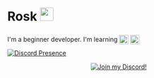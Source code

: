 # Rosk <img src="https://raw.githubusercontent.com/MartinHeinz/MartinHeinz/master/wave.gif" width="30px" height="30px">
I'm a beginner developer. I'm learning 
<img src="https://static-00.iconduck.com/assets.00/c-sharp-c-icon-1822x2048-wuf3ijab.png" width="21px" height="21px" style="position: relative; top: 6px;"/>
<img src="https://cdn-icons-png.flaticon.com/128/6132/6132222.png" width="21px" height="21px" style="position: relative; top: 6px;"/>

[![Discord Presence](https://lanyard.cnrad.dev/api/925160684776472576)](https://discord.com/users/925160684776472576)                            

<p align="center"><a href="https://discord.gg/FYenK8wPCN"><img src="https://www.allkpop.com/upload/2021/01/content/262046/1611711962-discord-button.png" alt="Join my Discord!"></a></p>

